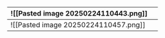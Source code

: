 
| ![[Pasted image 20250224110443.png]] |     |
| ------------------------------------ | --- |
| ![[Pasted image 20250224110457.png]] |     |
